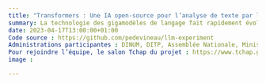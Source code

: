```yaml
---
title: "Transformers : Une IA open-source pour l’analyse de texte par les administrations"
summary: La technologie des gigamodèles de langage fait rapidement évoluer les méthodes et les usages de l’analyse de texte. Ces gigamodèles qui deviennent incontournables en IA changent rapidement et requièrent pour l’inférence des ressources de calcul que le service moyen n’a pas. L’objet de ce défi 10% est de lever cette double contrainte, en instancier des API sur Onyxia qui permettront aux administrations consommer, à des fins exploratoires en phase de développement (pas d’engagement de continuité de service), des gigamodèles de langage libres avec la puissance de calcul mis à disposition par l’INSEE.
date: 2023-04-17T13:00:00+01:00
Code source : https://github.com/pedevineau/llm-experiment
Administrations participantes : DINUM, DITP, Assemblée Nationale, Ministère de l’Economie et des Finances
Pour rejoindre l’équipe, le salon Tchap du projet : https://www.tchap.gouv.fr/#/room/#transformers:agent.dinum.tchap.gouv.fr
image : 

---
```



